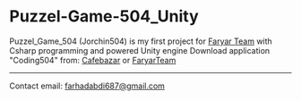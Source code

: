 # Puzzel-Game-504_Unity
 Puzzel_Game_504 (Jorchin504) is my first project for [Faryar Team](https://FaryarTeam.ir) with Csharp programming and powered Unity  engine
 Download application "Coding504" from:
 [Cafebazar](https://cafebazaar.ir/app/ir.FaryarTeam.Coding504)
 or
 [FaryarTeam](http://faryarteam.ir/Download/1399/Coding504.apk)
 
 ---------------------
 Contact email: farhadabdi687@gmail.com
